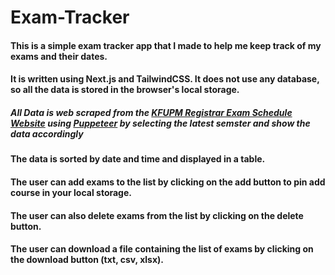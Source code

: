 # Exam-Tracker

#### This is a simple exam tracker app that I made to help me keep track of my exams and their dates.

#### It is written using Next.js and TailwindCSS. It does not use any database, so all the data is stored in the browser's local storage.

##### All Data is web scraped from the [KFUPM Registrar Exam Schedule Website](https://registrar.kfupm.edu.sa/exams-grades/final-exam-schedule/) using [Puppeteer](https://pptr.dev) by selecting the latest semster and show the data accordingly

#### The data is sorted by date and time and displayed in a table.

#### The user can add exams to the list by clicking on the add button to pin add course in your local storage.

#### The user can also delete exams from the list by clicking on the delete button.

#### The user can download a file containing the list of exams by clicking on the download button (txt, csv, xlsx).
